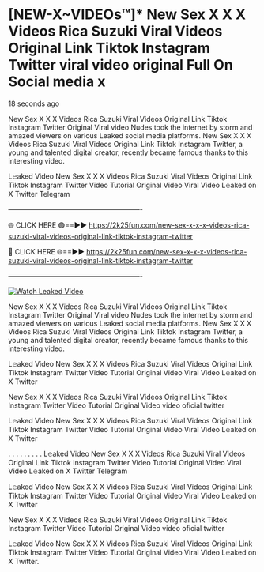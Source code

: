 # [NEW-X~VIDEOs™]* New Sex X X X Videos Rica Suzuki Viral Videos Original Link Tiktok Instagram Twitter viral video original Full On Social media x

18 seconds ago

New Sex X X X Videos Rica Suzuki Viral Videos Original Link Tiktok Instagram Twitter Original Viral video Nudes took the internet by storm and amazed viewers on various Leaked social media platforms. New Sex X X X Videos Rica Suzuki Viral Videos Original Link Tiktok Instagram Twitter, a young and talented digital creator, recently became famous thanks to this interesting video.

L𝚎aked Video New Sex X X X Videos Rica Suzuki Viral Videos Original Link Tiktok Instagram Twitter Video Tutorial Original Video Viral Video L𝚎aked on X Twitter Telegram

———————————————————-

🌐 CLICK HERE 🟢==►► https://2k25fun.com/new-sex-x-x-x-videos-rica-suzuki-viral-videos-original-link-tiktok-instagram-twitter

🔴 CLICK HERE 🌐==►► https://2k25fun.com/new-sex-x-x-x-videos-rica-suzuki-viral-videos-original-link-tiktok-instagram-twitter

———————————————————-

[![Watch Leaked Video](https://miro.medium.com/v2/resize:fit:828/format:webp/1*cilzJN44JGOrTw9NJCrNHA.gif "Watch Leaked Video")](https://2k25fun.com/new-sex-x-x-x-videos-rica-suzuki-viral-videos-original-link-tiktok-instagram-twitter)

New Sex X X X Videos Rica Suzuki Viral Videos Original Link Tiktok Instagram Twitter Original Viral video Nudes took the internet by storm and amazed viewers on various Leaked social media platforms. New Sex X X X Videos Rica Suzuki Viral Videos Original Link Tiktok Instagram Twitter, a young and talented digital creator, recently became famous thanks to this interesting video.

L𝚎aked Video New Sex X X X Videos Rica Suzuki Viral Videos Original Link Tiktok Instagram Twitter Video Tutorial Original Video Viral Video L𝚎aked on X Twitter

New Sex X X X Videos Rica Suzuki Viral Videos Original Link Tiktok Instagram Twitter Video Tutorial Original Video video oficial twitter

L𝚎aked Video New Sex X X X Videos Rica Suzuki Viral Videos Original Link Tiktok Instagram Twitter Video Tutorial Original Video Viral Video L𝚎aked on X Twitter

. . . . . . . . . L𝚎aked Video New Sex X X X Videos Rica Suzuki Viral Videos Original Link Tiktok Instagram Twitter Video Tutorial Original Video Viral Video L𝚎aked on X Twitter Telegram

L𝚎aked Video New Sex X X X Videos Rica Suzuki Viral Videos Original Link Tiktok Instagram Twitter Video Tutorial Original Video Viral Video L𝚎aked on X Twitter

New Sex X X X Videos Rica Suzuki Viral Videos Original Link Tiktok Instagram Twitter Video Tutorial Original Video video oficial twitter

L𝚎aked Video New Sex X X X Videos Rica Suzuki Viral Videos Original Link Tiktok Instagram Twitter Video Tutorial Original Video Viral Video L𝚎aked on X Twitter.